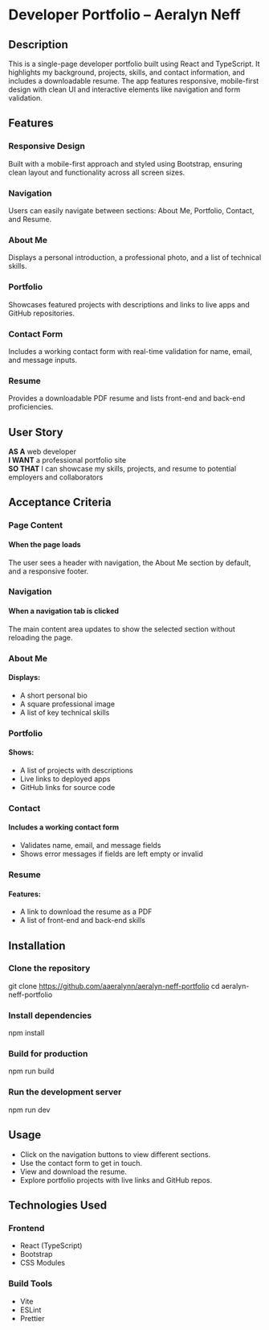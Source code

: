 # Developer Portfolio – Aeralyn Neff

## Description  
This is a single-page developer portfolio built using React and TypeScript. It highlights my background, projects, skills, and contact information, and includes a downloadable resume. The app features responsive, mobile-first design with clean UI and interactive elements like navigation and form validation.




## Features  

### Responsive Design  
Built with a mobile-first approach and styled using Bootstrap, ensuring clean layout and functionality across all screen sizes.

### Navigation  
Users can easily navigate between sections: About Me, Portfolio, Contact, and Resume.

### About Me  
Displays a personal introduction, a professional photo, and a list of technical skills.

### Portfolio  
Showcases featured projects with descriptions and links to live apps and GitHub repositories.

### Contact Form  
Includes a working contact form with real-time validation for name, email, and message inputs.

### Resume  
Provides a downloadable PDF resume and lists front-end and back-end proficiencies.

## User Story  
**AS A** web developer  
**I WANT** a professional portfolio site  
**SO THAT** I can showcase my skills, projects, and resume to potential employers and collaborators  

## Acceptance Criteria  

### Page Content  
#### When the page loads  
The user sees a header with navigation, the About Me section by default, and a responsive footer.

### Navigation  
#### When a navigation tab is clicked  
The main content area updates to show the selected section without reloading the page.

### About Me  
#### Displays:  
- A short personal bio  
- A square professional image  
- A list of key technical skills  

### Portfolio  
#### Shows:  
- A list of projects with descriptions  
- Live links to deployed apps  
- GitHub links for source code  

### Contact  
#### Includes a working contact form  
- Validates name, email, and message fields  
- Shows error messages if fields are left empty or invalid  

### Resume  
#### Features:  
- A link to download the resume as a PDF  
- A list of front-end and back-end skills  

## Installation  

### Clone the repository  
git clone <https://github.com/aaeralynn/aeralyn-neff-portfolio> cd aeralyn-neff-portfolio

### Install dependencies  
npm install

### Build for production  
npm run build

### Run the development server  
npm run dev

## Usage  
- Click on the navigation buttons to view different sections.  
- Use the contact form to get in touch.  
- View and download the resume.  
- Explore portfolio projects with live links and GitHub repos.

## Technologies Used  

### Frontend  
- React (TypeScript)  
- Bootstrap  
- CSS Modules  

### Build Tools  
- Vite  
- ESLint  
- Prettier  

